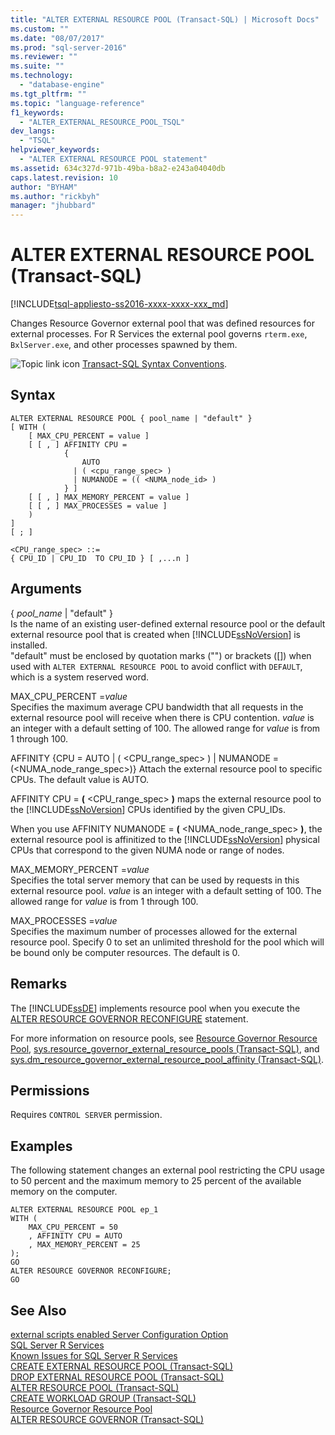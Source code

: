 ```yaml
---
title: "ALTER EXTERNAL RESOURCE POOL (Transact-SQL) | Microsoft Docs"
ms.custom: ""
ms.date: "08/07/2017"
ms.prod: "sql-server-2016"
ms.reviewer: ""
ms.suite: ""
ms.technology: 
  - "database-engine"
ms.tgt_pltfrm: ""
ms.topic: "language-reference"
f1_keywords: 
  - "ALTER_EXTERNAL_RESOURCE_POOL_TSQL"
dev_langs: 
  - "TSQL"
helpviewer_keywords: 
  - "ALTER EXTERNAL RESOURCE POOL statement"
ms.assetid: 634c327d-971b-49ba-b8a2-e243a04040db
caps.latest.revision: 10
author: "BYHAM"
ms.author: "rickbyh"
manager: "jhubbard"
---
```

# ALTER EXTERNAL RESOURCE POOL (Transact-SQL)
[!INCLUDE[tsql-appliesto-ss2016-xxxx-xxxx-xxx_md](../../includes/tsql-appliesto-ss2016-xxxx-xxxx-xxx-md.md)]

  Changes Resource Governor external pool that was defined resources for external processes. For R Services the external pool governs `rterm.exe`, `BxlServer.exe`, and other processes spawned by them.  
  
 ![Topic link icon](../../database-engine/configure-windows/media/topic-link.gif "Topic link icon") [Transact-SQL Syntax Conventions](../../t-sql/language-elements/transact-sql-syntax-conventions-transact-sql.md).  
  
## Syntax  
  
```  
ALTER EXTERNAL RESOURCE POOL { pool_name | "default" }  
[ WITH (  
    [ MAX_CPU_PERCENT = value ]  
    [ [ , ] AFFINITY CPU =    
            {  
                AUTO   
              | ( <cpu_range_spec> )   
              | NUMANODE = (( <NUMA_node_id> )   
            } ]   
    [ [ , ] MAX_MEMORY_PERCENT = value ]  
    [ [ , ] MAX_PROCESSES = value ]   
    )   
]  
[ ; ]  
  
<CPU_range_spec> ::=    
{ CPU_ID | CPU_ID  TO CPU_ID } [ ,...n ]  
```  
  
## Arguments  
 { *pool_name* | "default" }  
 Is the name of an existing user-defined external resource pool or the default external resource pool that is created when [!INCLUDE[ssNoVersion](../../includes/ssnoversion-md.md)] is installed.  
"default" must be enclosed by quotation marks ("") or brackets ([]) when used with `ALTER EXTERNAL RESOURCE POOL` to avoid conflict with `DEFAULT`, which is a system reserved word.  
  
 MAX_CPU_PERCENT =*value*  
 Specifies the maximum average CPU bandwidth that all requests in the external resource pool will receive when there is CPU contention. *value* is an integer with a default setting of 100. The allowed range for *value* is from 1 through 100.  
  
AFFINITY {CPU = AUTO | ( \<CPU_range_spec> ) | NUMANODE = (\<NUMA_node_range_spec>)}
 Attach the external resource pool to specific CPUs. The default value is AUTO.  
  
AFFINITY CPU = **(** \<CPU_range_spec> **)** maps the external resource pool to the [!INCLUDE[ssNoVersion](../../includes/ssnoversion-md.md)] CPUs identified by the given CPU_IDs.
  
When you use AFFINITY NUMANODE = **(** \<NUMA_node_range_spec> **)**, the external resource pool is affinitized to the [!INCLUDE[ssNoVersion](../../includes/ssnoversion-md.md)] physical CPUs that correspond to the given NUMA node or range of nodes.
  
 MAX_MEMORY_PERCENT =*value*  
 Specifies the total server memory that can be used by requests in this external resource pool. *value* is an integer with a default setting of 100. The allowed range for *value* is from 1 through 100.  
  
 MAX_PROCESSES =*value*  
 Specifies the maximum number of processes allowed for the external resource pool. Specify 0 to set an unlimited threshold for the pool which will be bound only be computer resources. The default is 0.  
  
## Remarks  
 The [!INCLUDE[ssDE](../../includes/ssde-md.md)] implements resource pool when you execute the [ALTER RESOURCE GOVERNOR RECONFIGURE](../../t-sql/statements/alter-resource-governor-transact-sql.md) statement.  
  
 For more information on resource pools, see [Resource Governor Resource Pool](../../relational-databases/resource-governor/resource-governor-resource-pool.md), [sys.resource_governor_external_resource_pools &#40;Transact-SQL&#41;](../../relational-databases/system-catalog-views/sys-resource-governor-external-resource-pools-transact-sql.md), and [sys.dm_resource_governor_external_resource_pool_affinity &#40;Transact-SQL&#41;](../../relational-databases/system-dynamic-management-views/sys-dm-resource-governor-external-resource-pool-affinity-transact-sql.md).  
  
## Permissions  
 Requires `CONTROL SERVER` permission.  
  
## Examples  
 The following statement changes an external pool restricting the  CPU usage to 50 percent and the maximum memory to 25 percent of the available memory on the computer.  
  
```  
ALTER EXTERNAL RESOURCE POOL ep_1  
WITH (  
    MAX_CPU_PERCENT = 50  
    , AFFINITY CPU = AUTO  
    , MAX_MEMORY_PERCENT = 25  
);  
GO  
ALTER RESOURCE GOVERNOR RECONFIGURE;  
GO  
```  
  
## See Also  
 [external scripts enabled Server Configuration Option](../../database-engine/configure-windows/external-scripts-enabled-server-configuration-option.md)   
 [SQL Server R Services](../../advanced-analytics/r-services/sql-server-r-services.md)   
 [Known Issues for SQL Server R Services](../../advanced-analytics/r-services/known-issues-for-sql-server-r-services.md)   
 [CREATE EXTERNAL RESOURCE POOL &#40;Transact-SQL&#41;](../../t-sql/statements/create-external-resource-pool-transact-sql.md)   
 [DROP EXTERNAL RESOURCE POOL &#40;Transact-SQL&#41;](../../t-sql/statements/drop-external-resource-pool-transact-sql.md)   
 [ALTER RESOURCE POOL &#40;Transact-SQL&#41;](../../t-sql/statements/alter-resource-pool-transact-sql.md)   
 [CREATE WORKLOAD GROUP &#40;Transact-SQL&#41;](../../t-sql/statements/create-workload-group-transact-sql.md)   
 [Resource Governor Resource Pool](../../relational-databases/resource-governor/resource-governor-resource-pool.md)   
 [ALTER RESOURCE GOVERNOR &#40;Transact-SQL&#41;](../../t-sql/statements/alter-resource-governor-transact-sql.md)  
  
  
